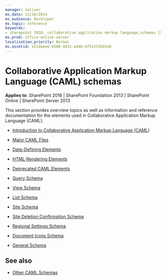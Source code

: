 ```yaml
---
manager: soliver
ms.date: 11/16/2014
ms.audience: Developer
ms.topic: reference
keywords:
- sharepoint 2010, collaborative application markup language,schemas [SharePoint 2010], XML,templates [SharePoint 2010], CAML,schemas [SharePoint 2010], CAML,SharePoint 2010, CAML,site definitions, XML
ms.prod: office-online-server
localization_priority: Normal
ms.assetid: e21daeee-6580-4d13-a448-6f515155d1e8
---
```


# Collaborative Application Markup Language (CAML) schemas

**Applies to**: SharePoint 2016 | SharePoint Foundation 2013 | SharePoint Online | SharePoint Server 2013

This section provides overview topics as well as information and reference documentation for the elements used in Collaborative Application Markup Language (CAML).

- [Introduction to Collaborative Application Markup Language (CAML)](introduction-to-collaborative-application-markup-language-caml.md)

- [Major CAML Files](major-caml-files.md)

- [Data-Defining Elements](data-defining-elements.md)

- [HTML-Rendering Elements](html-rendering-elements.md)

- [Deprecated CAML Elements](deprecated-caml-elements.md)

- [Query Schema](query-schema.md)

- [View Schema](view-schema.md)

- [List Schema](list-schema.md)

- [Site Schema](site-schema.md)

- [Site Deletion Confirmation Schema](site-deletion-confirmation-schema.md)

- [Regional Settings Schema](regional-settings-schema.md)

- [Document Icons Schema](document-icons-schema.md)

- [General Schema](general-schema.md)

## See also

- [Other CAML Schemas](http://msdn.microsoft.com/library/cee9f788-89a3-4fe1-92d8-10517c8904cf(Office.15).aspx)







